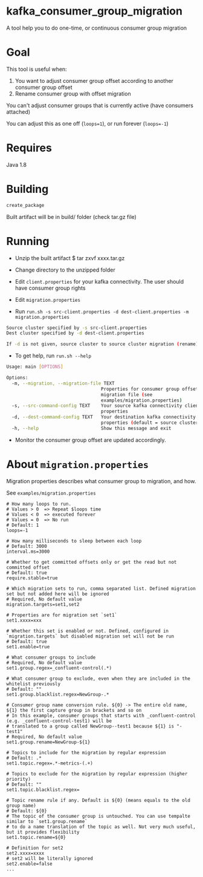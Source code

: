 # kafka_consumer_group_migration
A tool help you to do one-time, or continuous consumer group migration


# Goal
This tool is useful when:
1. You want to adjust consumer group offset according to another consumer group offset
2. Rename consumer group with offset migration

You can't adjust consumer groups that is currently active (have consumers attached)

You can adjust this as one off (`loops=1`), or run forever (`loops=-1`)

# Requires
Java 1.8

# Building
```bash
create_package
```

Built artifact will be in build/ folder (check tar.gz file)

# Running
- Unzip the built artifact
  $ tar zxvf xxxx.tar.gz

- Change directory to the unzipped folder

- Edit `client.properties` for your kafka connectivity. The user should have consumer group rights

- Edit `migration.properties`
  
- Run `run.sh -s src-client.properties -d dest-client.properties -m migration.properties`

```bash
Source cluster specified by -s src-client.properties
Dest cluster specified by -d dest-client.properties

If -d is not given, source cluster to source cluster migration (rename) is assumed
```
- To get help, run `run.sh --help`
```bash
Usage: main [OPTIONS]

Options:
  -m, --migration, --migration-file TEXT
                                   Properties for consumer group offset
                                   migration file (see
                                   examples/migration.properties)
  -s, --src-command-config TEXT    Your source kafka connectivity client
                                   properties
  -d, --dest-command-config TEXT   Your destination kafka connectivity client
                                   properties (default = source cluster)
  -h, --help                       Show this message and exit

```

- Monitor the consumer group offset are updated accordingly.

# About `migration.properties`

Migration properties describes what consumer group to migration, and how.

See `examples/migration.properties`

```properties
# How many loops to run. 
# Values > 0  => Repeat $loops time
# Values < 0  => executed forever
# Values = 0  => No run
# Default: 1
loops=-1

# How many milliseconds to sleep between each loop
# Default: 3000
interval.ms=3000

# Whether to get committed offsets only or get the read but not committed offset
# Default: true
require.stable=true

# Which migration sets to run, comma separated list. Defined migration set but not added here will be ignored
# Required, No default value
migration.targets=set1,set2

# Properties are for migration set `set1`
set1.xxxx=xxx

# Whether this set is enabled or not. Defined, configured in `migration.targets` but disabled migration set will not be run
# Default: true
set1.enable=true

# What consumer groups to include
# Required, No default value
set1.group.regex=_confluent-control(.*)

# What consumer group to exclude, even when they are included in the whitelist previously
# Default: ""
set1.group.blacklist.regex=NewGroup-.*

# Consumer group name conversion rule. ${0} -> The entire old name, ${1} the first capture group in brackets and so on
# In this example, consumer groups that starts with _confluent-control (e.g. _confluent-control-test1) will be 
# translated to a group called NewGroup--test1 because ${1} is "-test1"
# Required, No default value
set1.group.rename=NewGroup-${1}

# Topics to include for the migration by regular expression
# Default: .*
set1.topic.regex=.*-metrics-(.+)

# Topics to exclude for the migration by regular expression (higher priority)
# Default: ""
set1.topic.blacklist.regex=

# Topic rename rule if any. Default is ${0} (means equals to the old group name)
# Default: ${0}
# The topic of the consumer group is untouched. You can use tempalte similar to `set1.group.rename`
# to do a name translation of the topic as well. Not very much useful, but it provides flexibility
set1.topic.rename=${0}

# Definition for set2
set2.xxxx=xxxx
# set2 will be literally ignored
set2.enable=false
...
```
